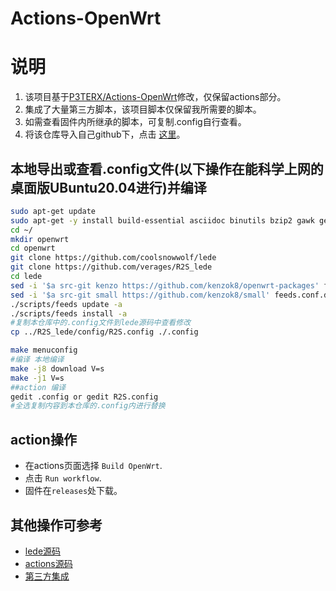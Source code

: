 <!--
 * @Author: wayne
 * @LastEditors: wayne
 * @email: linzhihui@szarobots.com
 * @Date: 2022-06-20 13:58:02
 * @LastEditTime: 2022-06-30 10:20:30
 * @Description: 
-->
# Actions-OpenWrt

# 说明

1. 该项目基于[P3TERX/Actions-OpenWrt](https://github.com/P3TERX/Actions-OpenWrt)修改，仅保留actions部分。
2. 集成了大量第三方脚本，该项目脚本仅保留我所需要的脚本。
3. 如需查看固件内所继承的脚本，可复制.config自行查看。
4. 将该仓库导入自己github下，点击 [这里](https://github.com/verages/R2S_lede/generate)。

## 本地导出或查看.config文件(以下操作在能科学上网的桌面版UBuntu20.04进行)并编译

```bash
sudo apt-get update
sudo apt-get -y install build-essential asciidoc binutils bzip2 gawk gettext git libncurses5-dev libz-dev patch python3 python2.7 unzip zlib1g-dev lib32gcc1 libc6-dev-i386 subversion flex uglifyjs git-core gcc-multilib p7zip p7zip-full msmtp libssl-dev texinfo libglib2.0-dev xmlto qemu-utils upx libelf-dev autoconf automake libtool autopoint device-tree-compiler g++-multilib antlr3 gperf wget curl swig rsync
cd ~/
mkdir openwrt
cd openwrt
git clone https://github.com/coolsnowwolf/lede
git clone https://github.com/verages/R2S_lede
cd lede
sed -i '$a src-git kenzo https://github.com/kenzok8/openwrt-packages' feeds.conf.default
sed -i '$a src-git small https://github.com/kenzok8/small' feeds.conf.default
./scripts/feeds update -a
./scripts/feeds install -a
#复制本仓库中的.config文件到lede源码中查看修改
cp ../R2S_lede/config/R2S.config ./.config

make menuconfig
#编译 本地编译
make -j8 download V=s
make -j1 V=s
##action 编译
gedit .config or gedit R2S.config
#全选复制内容到本仓库的.config内进行替换
```

## action操作

- 在actions页面选择 `Build OpenWrt`.
- 点击 `Run workflow`.
- 固件在`releases`处下载。

## 其他操作可参考

- [lede源码](https://github.com/coolsnowwolf/lede)
- [actions源码](https://github.com/P3TERX/Actions-OpenWrt)
- [第三方集成](https://github.com/kenzok8/openwrt-packages)

